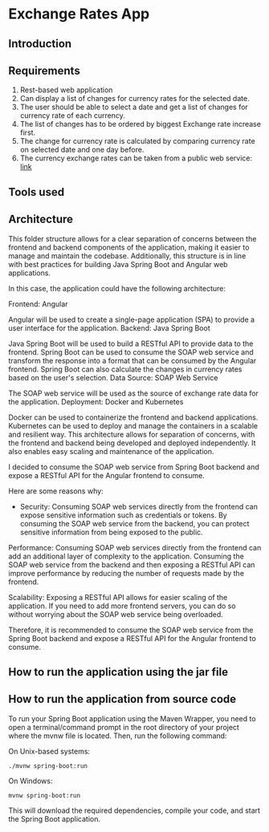 # Exchange Rates App

## Introduction

## Requirements

1. Rest-based web application
2. Can display a list of changes for currency rates for the selected date.
3. The user should be able to select a date and get a list of changes for currency rate of each currency.
4. The list of changes has to be ordered by biggest Exchange rate increase first.
5. The change for currency rate is calculated by comparing currency rate on selected date and one day before.
6. The currency exchange rates can be taken from a public web service:
   [link](http://www.lb.lt/webservices/ExchangeRates/ExchangeRates.asmx?op=getExchangeRatesByDate)

## Tools used

## Architecture

This folder structure allows for a clear separation of concerns between the frontend and backend components of the application, making it easier to manage and maintain the codebase. Additionally, this structure is in line with best practices for building Java Spring Boot and Angular web applications.

In this case, the application could have the following architecture:

Frontend: Angular

Angular will be used to create a single-page application (SPA) to provide a user interface for the application.
Backend: Java Spring Boot

Java Spring Boot will be used to build a RESTful API to provide data to the frontend.
Spring Boot can be used to consume the SOAP web service and transform the response into a format that can be consumed by the Angular frontend.
Spring Boot can also calculate the changes in currency rates based on the user's selection.
Data Source: SOAP Web Service

The SOAP web service will be used as the source of exchange rate data for the application.
Deployment: Docker and Kubernetes

Docker can be used to containerize the frontend and backend applications.
Kubernetes can be used to deploy and manage the containers in a scalable and resilient way.
This architecture allows for separation of concerns, with the frontend and backend being developed and deployed independently. It also enables easy scaling and maintenance of the application.

I decided to consume the SOAP web service from Spring Boot backend and expose a RESTful API for the Angular frontend to consume.

Here are some reasons why:

- Security: Consuming SOAP web services directly from the frontend can expose sensitive information such as credentials or tokens. By consuming the SOAP web service from the backend, you can protect sensitive information from being exposed to the public.

Performance: Consuming SOAP web services directly from the frontend can add an additional layer of complexity to the application. Consuming the SOAP web service from the backend and then exposing a RESTful API can improve performance by reducing the number of requests made by the frontend.

Scalability: Exposing a RESTful API allows for easier scaling of the application. If you need to add more frontend servers, you can do so without worrying about the SOAP web service being overloaded.

Therefore, it is recommended to consume the SOAP web service from the Spring Boot backend and expose a RESTful API for the Angular frontend to consume.

## How to run the application using the jar file

## How to run the application from source code

To run your Spring Boot application using the Maven Wrapper, you need to open a terminal/command prompt in the root directory of your project where the mvnw file is located. Then, run the following command:

On Unix-based systems:

```shell
./mvnw spring-boot:run
```

On Windows:

```shell
mvnw spring-boot:run
```

This will download the required dependencies, compile your code, and start the Spring Boot application.
